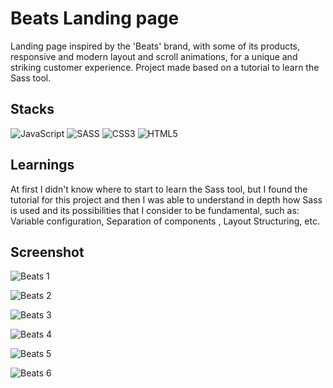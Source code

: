 # Beats Landing page

Landing page inspired by the 'Beats' brand, with some of its products, responsive and modern layout and scroll animations, for a unique and striking customer experience. Project made based on a tutorial to learn the Sass tool.


## Stacks

![JavaScript](https://img.shields.io/badge/javascript-%23323330.svg?style=for-the-badge&logo=javascript&logoColor=%23F7DF1E) ![SASS](https://img.shields.io/badge/SASS-hotpink.svg?style=for-the-badge&logo=SASS&logoColor=white) ![CSS3](https://img.shields.io/badge/css3-%231572B6.svg?style=for-the-badge&logo=css3&logoColor=white) ![HTML5](https://img.shields.io/badge/html5-%23E34F26.svg?style=for-the-badge&logo=html5&logoColor=white) 


## Learnings

At first I didn't know where to start to learn the Sass tool, but I found the tutorial for this project and then I was able to understand in depth how Sass is used and its possibilities that I consider to be fundamental, such as: Variable configuration, Separation of components , Layout Structuring, etc.


## Screenshot

![Beats 1](https://github.com/ArthurSantDev/SPA-Travel/assets/159972613/cc6442bd-7415-456a-8c81-c5eaa3d08d14)

![Beats 2](https://github.com/ArthurSantDev/SPA-Travel/assets/159972613/cc7be4a1-b0d9-4464-941d-216ac81c8a5e)

![Beats 3](https://github.com/ArthurSantDev/SPA-Travel/assets/159972613/6e0feffc-d713-459f-b648-80f982d97f29)

![Beats 4](https://github.com/ArthurSantDev/SPA-Travel/assets/159972613/4ac09022-662d-4505-a2aa-516ece2c208c)

![Beats 5](https://github.com/ArthurSantDev/SPA-Travel/assets/159972613/eddd4eba-3e12-42be-b2f2-e558a1a52927)

![Beats 6](https://github.com/ArthurSantDev/Beats-LP/assets/159972613/1b108809-6db6-492b-86bf-11019f56cef9)
